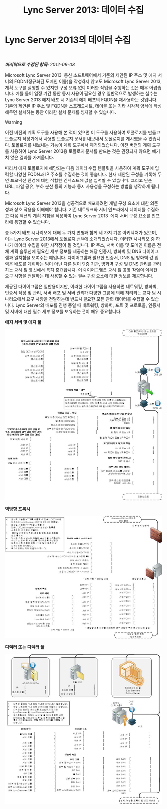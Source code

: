 ﻿---
title: 'Lync Server 2013: 데이터 수집'
TOCTitle: 데이터 수집
ms:assetid: e40b03e5-455d-4bbc-831a-c61b1380db53
ms:mtpsurl: https://technet.microsoft.com/ko-kr/library/Gg399008(v=OCS.15)
ms:contentKeyID: 49305320
ms.date: 08/24/2015
mtps_version: v=OCS.15
ms.translationtype: HT
---

# Lync Server 2013의 데이터 수집

 

_**마지막으로 수정된 항목:** 2012-09-08_

Microsoft Lync Server 2013  통신 소프트웨어에서 기존의 제안된 IP 주소 및 에지 서버의 FQDN(정규화된 도메인 이름)을 작성하지 않고도 Microsoft Lync Server 2013, 계획 도구를 실행할 수 있지만 구성 오류 없이 이러한 작업을 수행하는 것은 매우 어렵습니다. 예를 들어 일정 기간 동안 동시 사용이 필요한 경우 일반적으로 발생하는 실수는 Lync Server 2013 에지 배포 시 기존의 에지 배포의 FQDN을 재사용하는 것입니다. 기존의 제안된 IP 주소 및 FQDN을 스프레드시트, 테이블 또는 기타 시각적 양식에 작성해두면 설치하는 동안 이러한 설치 문제를 방지할 수 있습니다.


> [!WARNING]
> 이전 버전의 계획 도구를 사용해 본 적이 있으면 이 도구를 사용하여 토폴로지를 만들고 토폴로지 작성기에서 사용할 토폴로지 문서를 내보내서 토폴로지를 게시했을 수 있습니다. 토폴로지를 내보내는 기능이 계획 도구에서 제거되었습니다. 이전 버전의 계획 도구를 사용하여 Lync Server 2013용 토폴로지 문서를 만드는 것은 권장되지 않으면 예기치 않은 결과를 가져옵니다.



따라서 에지 토폴로지에 해당되는 다음 데이터 수집 템플릿을 사용하여 계획 도구에 입력할 다양한 FQDN과 IP 주소를 수집하는 것이 좋습니다. 현재 제안된 구성을 기록해 두면 프로덕션 환경에 대한 적합한 컨텍스트에 값을 입력할 수 있습니다. 그리고 단순 URL, 파일 공유, 부하 분산 등의 기능과 동시 사용성을 구성하는 방법을 생각하게 됩니다.

Microsoft Lync Server 2013을 성공적으로 배포하려면 개별 구성 요소에 대한 의존성과 상호 작용을 이해해야 합니다. 기존 네트워크와 서버 인프라에서 데이터를 수집하고 다음 섹션의 계획 지침을 적용하여 Lync Server 2013  에지 서버 구성 요소를 인프라에 통합할 수 있습니다.

총 5가지 배포 시나리오에 대해 두 가지 변형과 함께 세 가지 기본 아키텍처가 있으며, 이는 [Lync Server 2013에서 토폴로지 선택](lync-server-2013-choosing-a-topology.md)에 소개되었습니다. 이러한 시나리오 중 하나가 데이터 수집을 위한 시작점이 될 것입니다. IP 주소, 서버 이름 및 도메인 이름은 전체 계획 솔루션에 필요한 세부 정보를 제공하는 해당 인증서, 방화벽 및 DNS 다이어그램과 일치함을 보여주는 예입니다. 다이어그램과 필요한 인증서, DNS 및 방화벽 값 입력은 배포를 계획하는 팀이 아닌 다른 팀이 인증 기관, 방화벽 구성 및 DNS 관리를 관리하는 교차 팀 통신에서 특히 중요합니다. 이 다이어그램은 교차 팀 공동 작업의 이러한 요구 사항을 전달하는 데 사용할 수 있는 필수 구성 요소에 대한 정보를 제공합니다.

제공된 다이어그램은 일반용이지만, 이러한 다이어그램을 사용하면 네트워킹, 방화벽, 인증서 작성 및 관리, 서버 배포 및 서버 관리가 다양한 그룹에 의해 처리되는 교차 팀 시나리오에서 요구 사항을 전달하는데 반드시 필요한 모든 관련 데이터를 수집할 수 있습니다. Lync Server의 배포를 진행 중일 때 네트워킹, 방화벽, 포트 및 프로토콜, 인증서 및 서버에 대한 필수 세부 정보를 보유하는 것이 매우 중요합니다.

**에지 서버 및 에지 풀**

![에지 서버 및 에지 풀](images/Gg399008.7624717a-ce99-4ae8-a929-2c4d74a2e47d(OCS.15).jpg "에지 서버 및 에지 풀")

**역방향 프록시**

![역방향 프록시](images/Gg399008.cf63fc50-2d11-4334-afc8-2d664ba1b6bb(OCS.15).jpg "역방향 프록시")

**디렉터 또는 디렉터 풀**

![디렉터 및 디렉터 풀](images/Gg399008.56ba29ff-1309-4d5d-bf5c-35372169e947(OCS.15).jpg "디렉터 및 디렉터 풀")

